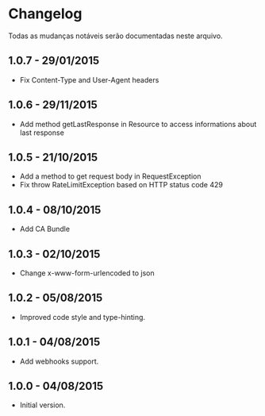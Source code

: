 # Changelog

Todas as mudanças notáveis serão documentadas neste arquivo.

## 1.0.7 - 29/01/2015
- Fix Content-Type and User-Agent headers

## 1.0.6 - 29/11/2015
- Add method getLastResponse in Resource to access informations about last response

## 1.0.5 - 21/10/2015
- Add a method to get request body in RequestException
- Fix throw RateLimitException based on HTTP status code 429

## 1.0.4 - 08/10/2015
- Add CA Bundle

## 1.0.3 - 02/10/2015
- Change x-www-form-urlencoded to json

## 1.0.2 - 05/08/2015
- Improved code style and type-hinting.

## 1.0.1 - 04/08/2015
- Add webhooks support.

## 1.0.0 - 04/08/2015
- Initial version.
